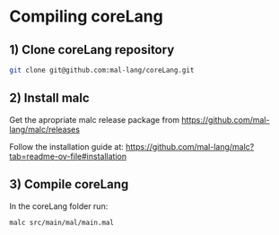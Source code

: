 # Compiling coreLang

## 1) Clone coreLang repository
```sh
git clone git@github.com:mal-lang/coreLang.git
```

## 2) Install malc
Get the apropriate malc release package from https://github.com/mal-lang/malc/releases

Follow the installation guide at:
https://github.com/mal-lang/malc?tab=readme-ov-file#installation

## 3) Compile coreLang
In the coreLang folder run:
```sh
malc src/main/mal/main.mal
```
